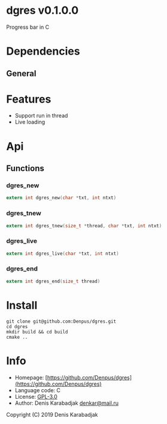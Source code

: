dgres v0.1.0.0
====================================
Progress bar in C

# Dependencies

## General


# Features

* Support run in thread
* Live loading

# Api

## Functions

### dgres_new
```C
extern int dgres_new(char *txt, int ntxt)
```
### dgres_tnew
```C
extern int dgres_tnew(size_t *thread, char *txt, int ntxt)
```
### dgres_live
```C
extern int dgres_live(char *txt, int ntxt)
```
### dgres_end
```C
extern int dgres_end(size_t thread)
```

# Install

```
git clone git@github.com:Denpus/dgres.git
cd dgres
mkdir build && cd build
cmake ..
```

# Info

* Homepage: [https://github.com/Denpus/dgres](https://github.com/Denpus/dgres)
* Language code: C
* License: [GPL-3.0](https://www.gnu.org/licenses/gpl-3.0.html)
* Author: Denis Karabadjak <denkar@mail.ru>

Copyright (C) 2019 Denis Karabadjak
